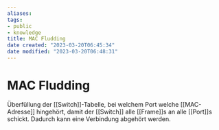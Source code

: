 ```yaml
---
aliases: 
tags:
- public
- knowledge
title: MAC Fludding
date created: "2023-03-20T06:45:34"
date modified: "2023-03-20T06:48:31"
---
```


# MAC Fludding

Überfüllung der [[Switch]]-Tabelle, bei welchem Port welche [[MAC-Adresse]] hingehört, damit der [[Switch]] alle [[Frame]]s an alle [[Port]]s schickt. Dadurch kann eine Verbindung abgehört werden.
